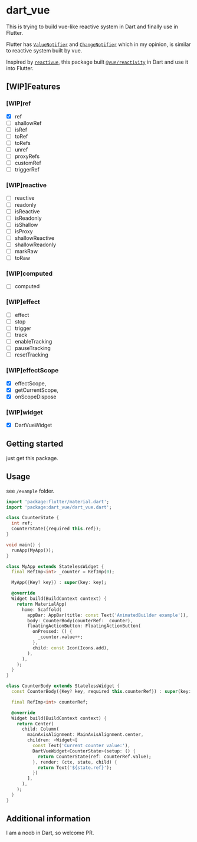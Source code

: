 # dart_vue

This is trying to build vue-like reactive system in Dart and finally use in Flutter.

Flutter has [`ValueNotifier`](https://api.flutter.dev/flutter/foundation/ValueNotifier-class.html) and [`ChangeNotifier`](https://api.flutter.dev/flutter/foundation/ValueNotifier-class.html) which in my opinion, is similar to reactive system built by vue.

Inspired by [`reactivue`](https://github.com/antfu/reactivue), this package built [`@vue/reactivity`](https://github.com/vuejs/core/tree/main/packages/reactivity) in Dart and use it into Flutter.

## [WIP]Features

### [WIP]ref

- [x] ref
- [ ] shallowRef
- [ ] isRef
- [ ] toRef
- [ ] toRefs
- [ ] unref
- [ ] proxyRefs
- [ ] customRef
- [ ] triggerRef

### [WIP]reactive

- [ ] reactive
- [ ] readonly
- [ ] isReactive
- [ ] isReadonly
- [ ] isShallow
- [ ] isProxy
- [ ] shallowReactive
- [ ] shallowReadonly
- [ ] markRaw
- [ ] toRaw

### [WIP]computed

- [ ] computed

### [WIP]effect

- [ ] effect
- [ ] stop
- [ ] trigger
- [ ] track
- [ ] enableTracking
- [ ] pauseTracking
- [ ] resetTracking

### [WIP]effectScope

- [x] effectScope,
- [x] getCurrentScope,
- [x] onScopeDispose

### [WIP]widget

- [x] DartVueWidget

## Getting started

just get this package.

## Usage

see `/example` folder.

```dart
import 'package:flutter/material.dart';
import 'package:dart_vue/dart_vue.dart';

class CounterState {
  int ref;
  CounterState({required this.ref});
}

void main() {
  runApp(MyApp());
}

class MyApp extends StatelessWidget {
  final RefImp<int> _counter = RefImp(0);

  MyApp({Key? key}) : super(key: key);

  @override
  Widget build(BuildContext context) {
    return MaterialApp(
      home: Scaffold(
        appBar: AppBar(title: const Text('AnimatedBuilder example')),
        body: CounterBody(counterRef: _counter),
        floatingActionButton: FloatingActionButton(
          onPressed: () {
            _counter.value++;
          },
          child: const Icon(Icons.add),
        ),
      ),
    );
  }
}

class CounterBody extends StatelessWidget {
  const CounterBody({Key? key, required this.counterRef}) : super(key: key);

  final RefImp<int> counterRef;

  @override
  Widget build(BuildContext context) {
    return Center(
      child: Column(
        mainAxisAlignment: MainAxisAlignment.center,
        children: <Widget>[
          const Text('Current counter value:'),
          DartVueWidget<CounterState>(setup: () {
            return CounterState(ref: counterRef.value);
          }, render: (ctx, state, child) {
            return Text('${state.ref}');
          })
        ],
      ),
    );
  }
}
```

## Additional information

I am a noob in Dart, so welcome PR.
